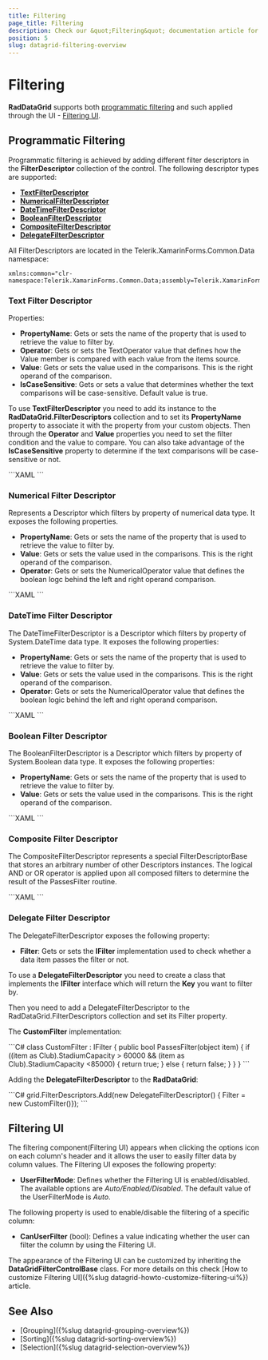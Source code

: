 ```yaml
---
title: Filtering
page_title: Filtering
description: Check our &quot;Filtering&quot; documentation article for Telerik DataGrid for Xamarin control.
position: 5
slug: datagrid-filtering-overview
---
```


# Filtering

**RadDataGrid** supports both [programmatic filtering](#programmatic-filtering) and such applied through the UI - [Filtering UI](#filtering-ui). 

## Programmatic Filtering 

Programmatic filtering is achieved by adding different filter descriptors in the **FilterDescriptor** collection of the control. The following descriptor types are supported:

* [**TextFilterDescriptor**](#text-filter-descriptor)
* [**NumericalFilterDescriptor**](#numerical-filter-descriptor)
* [**DateTimeFilterDescriptor**](#datetime-filter-descriptor)
* [**BooleanFilterDescriptor**](#boolean-filter-descriptor)
* [**CompositeFilterDescriptor**](#composite-filter-descriptor)
* [**DelegateFilterDescriptor**](#delegate-filter-descriptor)

All FilterDescriptors are located in the Telerik.XamarinForms.Common.Data namespace:

```XAML
xmlns:common="clr-namespace:Telerik.XamarinForms.Common.Data;assembly=Telerik.XamarinForms.Common"
```

### Text Filter Descriptor

Properties:

* **PropertyName**: Gets or sets the name of the property that is used to retrieve the value to filter by.
* **Operator**: Gets or sets the TextOperator value that defines how the Value member is compared with each value from the items source.
* **Value**: Gets or sets the value used in the comparisons. This is the right operand of the comparison.
* **IsCaseSensitive**: Gets or sets a value that determines whether the text comparisons will be case-sensitive. Default value is true.

To use **TextFilterDescriptor** you need to add its instance to the **RadDataGrid.FilterDescriptors** collection and to set its **PropertyName** property to associate it with the property from your custom objects. Then through the **Operator** and **Value** properties you need to set the filter condition and the value to compare. You can also take advantage of the **IsCaseSensitive** property to determine if the text comparisons will be case-sensitive or not.

<snippet id='datagrid-textfilterdescriptor-xaml'/>
```XAML
<common:TextFilterDescriptor PropertyName="Country"
                             Operator="StartsWith"
                             IsCaseSensitive="False" 
                             Value="En"/>
```

### Numerical Filter Descriptor

Represents a Descriptor which filters by property of numerical data type. It exposes the following properties.

* **PropertyName**: Gets or sets the name of the property that is used to retrieve the value to filter by.
* **Value**: Gets or sets the value used in the comparisons. This is the right operand of the comparison.
* **Operator**: Gets or sets the NumericalOperator value that defines the boolean logc behind the left and right operand comparison.

<snippet id='datagrid-numericalfilterdecsriptor-xaml'/>
```XAML
<common:NumericalFilterDescriptor PropertyName="StadiumCapacity"
                                  Operator="IsLessThan"
                                  Value="80000"/>
```

### DateTime Filter Descriptor

The DateTimeFilterDescriptor is a Descriptor which filters by property of System.DateTime data type. It exposes the following properties:

* **PropertyName**: Gets or sets the name of the property that is used to retrieve the value to filter by.
* **Value**: Gets or sets the value used in the comparisons. This is the right operand of the comparison.
* **Operator**: Gets or sets the NumericalOperator value that defines the boolean logic behind the left and right operand comparison.

<snippet id='datagrid-datetimefilterdescriptor-xaml'/>
```XAML	
<common:DateTimeFilterDescriptor PropertyName="Established"
                                 Operator="IsLessThan"
                                 Value="1900/01/01"/>
```

### Boolean Filter Descriptor

The BooleanFilterDescriptor is a Descriptor which filters by property of System.Boolean data type. It exposes the following properties:

* **PropertyName**: Gets or sets the name of the property that is used to retrieve the value to filter by.
* **Value**: Gets or sets the value used in the comparisons. This is the right operand of the comparison.

<snippet id='datagrid-booleanfilterdescriptor-xaml'/>
```XAML
<common:BooleanFilterDescriptor PropertyName="IsChampion"
                                Value="true"/>
```

### Composite Filter Descriptor

The CompositeFilterDescriptor represents a special FilterDescriptorBase that stores an arbitrary number of other Descriptors instances. The logical AND or OR operator is applied upon all composed filters to determine the result of the PassesFilter routine.

<snippet id='datagrid-compositefilterdescriptor-xaml'/>
```XAML
<common:CompositeFilterDescriptor Operator="And">
	<common:CompositeFilterDescriptor.Descriptors>
		<common:NumericalFilterDescriptor PropertyName="StadiumCapacity"
                                          Operator="IsGreaterThan"
                                          Value="55000"/>
			<common:NumericalFilterDescriptor PropertyName="StadiumCapacity"
                                              Operator="IsLessThan"
                                              Value="85000"/>
	</common:CompositeFilterDescriptor.Descriptors>
</common:CompositeFilterDescriptor>
```

### Delegate Filter Descriptor

The DelegateFilterDescriptor exposes the following property:

* **Filter**: Gets or sets the **IFilter** implementation used to check whether a data item passes the filter or not.

To use a **DelegateFilterDescriptor** you need to create a class that implements the **IFilter** interface which will return the **Key** you want to filter by.

Then you need to add a DelegateFilterDescriptor to the RadDataGrid.FilterDescriptors collection and set its Filter property.

The **CustomFilter** implementation:

<snippet id='datagrid-delegatefilterdescriptor-csharp'/>
```C#
class CustomFilter : IFilter
{
	public bool PassesFilter(object item)
 	{
		if ((item as Club).StadiumCapacity > 60000 && (item as Club).StadiumCapacity <85000)
        {
			return true;
        }
        else
        {
			return false;
        }
	}
}
```

Adding the **DelegateFilterDescriptor** to the **RadDataGrid**:

<snippet id='datagrid-delegatefilterdescriptor-added'/>
```C#
grid.FilterDescriptors.Add(new DelegateFilterDescriptor() { Filter = new CustomFilter()});
```

## Filtering UI

The filtering component(Filtering UI) appears when clicking the options icon on each column's header and it allows the user to easily filter data by column values. The Filtering UI exposes the following property:

* **UserFilterMode**: Defines whether the Filtering UI is enabled/disabled. The available options are *Auto/Enabled/Disabled*. The default value of the UserFilterMode is *Auto*.

The following property is used to enable/disable the filtering of a specific column:

* **CanUserFilter** (bool): Defines a value indicating whether the user can filter the column by using the Filtering UI. 

The appearance of the Filtering UI can be customized by inheriting the **DataGridFilterControlBase** class. For more details on this check [How to customize Filtering UI]({%slug datagrid-howto-customize-filtering-ui%}) article.

## See Also

- [Grouping]({%slug datagrid-grouping-overview%})
- [Sorting]({%slug datagrid-sorting-overview%})
- [Selection]({%slug datagrid-selection-overview%})

